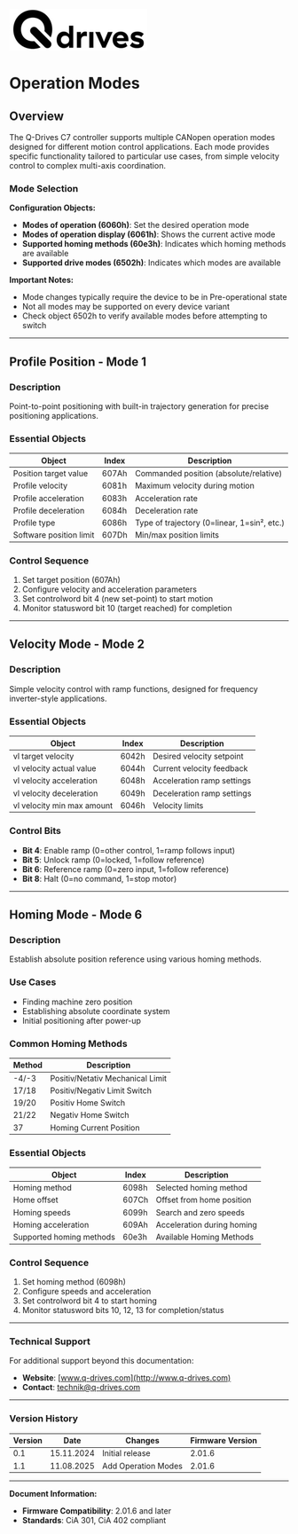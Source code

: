 ![](logo-horizontal.jpg)

# Operation Modes

## Overview

The Q-Drives C7 controller supports multiple CANopen operation modes designed for different motion control applications. Each mode provides specific functionality tailored to particular use cases, from simple velocity control to complex multi-axis coordination.

### Mode Selection

**Configuration Objects:** <br>
- **Modes of operation (6060h)**: Set the desired operation mode <br>
- **Modes of operation display (6061h)**: Shows the current active mode <br>
- **Supported homing methods (60e3h)**: Indicates which homing methods are available <br>
- **Supported drive modes (6502h)**: Indicates which modes are available <br>

**Important Notes:**
- Mode changes typically require the device to be in Pre-operational state
- Not all modes may be supported on every device variant
- Check object 6502h to verify available modes before attempting to switch

---

## Profile Position - Mode 1

### Description
Point-to-point positioning with built-in trajectory generation for precise positioning applications.

### Essential Objects
| Object                  | Index | Description |
|-------------------------|-------|-------------|
| Position target value   | 607Ah | Commanded position (absolute/relative) |
| Profile velocity        | 6081h | Maximum velocity during motion |
| Profile acceleration    | 6083h | Acceleration rate |
| Profile deceleration    | 6084h | Deceleration rate |
| Profile type            | 6086h | Type of trajectory (0=linear, 1=sin², etc.) |
| Software position limit | 607Dh | Min/max position limits |

### Control Sequence
1. Set target position (607Ah)
2. Configure velocity and acceleration parameters
3. Set controlword bit 4 (new set-point) to start motion
4. Monitor statusword bit 10 (target reached) for completion

---

## Velocity Mode - Mode 2

### Description
Simple velocity control with ramp functions, designed for frequency inverter-style applications.

### Essential Objects
| Object | Index | Description |
|--------|-------|-------------|
| vl target velocity | 6042h | Desired velocity setpoint |
| vl velocity actual value | 6044h | Current velocity feedback |
| vl velocity acceleration | 6048h | Acceleration ramp settings |
| vl velocity deceleration | 6049h | Deceleration ramp settings |
| vl velocity min max amount | 6046h | Velocity limits |

### Control Bits
- **Bit 4**: Enable ramp (0=other control, 1=ramp follows input)
- **Bit 5**: Unlock ramp (0=locked, 1=follow reference)
- **Bit 6**: Reference ramp (0=zero input, 1=follow reference)
- **Bit 8**: Halt (0=no command, 1=stop motor)

---

## Homing Mode - Mode 6

### Description
Establish absolute position reference using various homing methods.

### Use Cases
- Finding machine zero position
- Establishing absolute coordinate system
- Initial positioning after power-up

### Common Homing Methods
| Method | Description                      |
|--------|----------------------------------|
| -4/-3  | Positiv/Netativ Mechanical Limit |
| 17/18  | Positiv/Negativ Limit Switch     |
| 19/20  | Positiv Home Switch              |
| 21/22  | Negativ Home Switch              |
| 37     | Homing Current Position          |

### Essential Objects
| Object | Index | Description |
|--------|-------|-------------|
| Homing method | 6098h | Selected homing method |
| Home offset | 607Ch | Offset from home position |
| Homing speeds | 6099h | Search and zero speeds |
| Homing acceleration | 609Ah | Acceleration during homing |
| Supported homing methods| 60e3h | Available Homing Methods |

### Control Sequence
1. Set homing method (6098h)
2. Configure speeds and acceleration
3. Set controlword bit 4 to start homing
4. Monitor statusword bits 10, 12, 13 for completion/status

---

### Technical Support

For additional support beyond this documentation:

- **Website**: [www.q-drives.com](http://www.q-drives.com)
- **Contact**: technik@q-drives.com

---

### Version History
| Version | Date | Changes | Firmware Version |
|---------|------|---------|------------------|
| 0.1 | 15.11.2024 | Initial release | 2.01.6 |
| 1.1 | 11.08.2025 | Add Operation Modes | 2.01.6 |

---

**Document Information:** <br>
- **Firmware Compatibility**: 2.01.6 and later <br>
- **Standards**: CiA 301, CiA 402 compliant